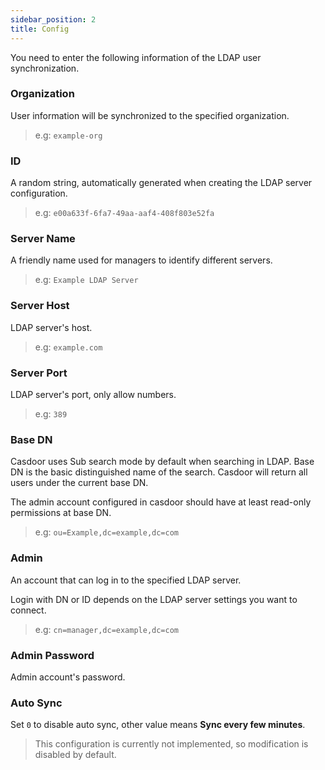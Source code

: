```yaml
---
sidebar_position: 2
title: Config
---
```


You need to enter the following information of the LDAP user synchronization.

### Organization

User information will be synchronized to the specified organization.

> e.g:
> `example-org`

### ID

A random string, automatically generated when creating the LDAP server configuration.

> e.g:
> `e00a633f-6fa7-49aa-aaf4-408f803e52fa`

### Server Name

A friendly name used for managers to identify different servers.

> e.g:
> `Example LDAP Server`

### Server Host

LDAP server's host.

> e.g:
> `example.com`

### Server Port

LDAP server's port, only allow numbers.

> e.g:
> `389`

### Base DN

Casdoor uses Sub search mode by default when searching in LDAP. Base DN is the basic distinguished name of the search. Casdoor will return all users under the current base DN.

The admin account configured in casdoor should have at least read-only permissions at base DN.

> e.g:
> `ou=Example,dc=example,dc=com`

### Admin

An account that can log in to the specified LDAP server.

Login with DN or ID depends on the LDAP server settings you want to connect.

> e.g:
> `cn=manager,dc=example,dc=com`

### Admin Password

Admin account's password.

### Auto Sync

Set `0` to disable auto sync, other value means **Sync every few minutes**.

> This configuration is currently not implemented, so modification is disabled by default.
